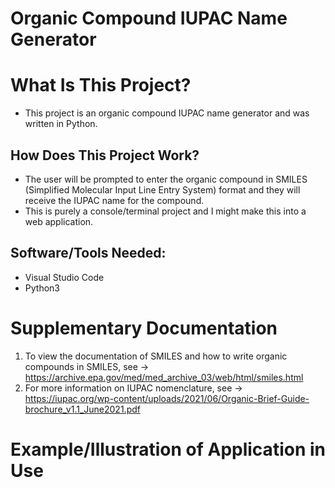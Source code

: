 # Organic Compound IUPAC Name Generator

# What Is This Project?
- This project is an organic compound IUPAC name generator and was written in Python.

## How Does This Project Work?
- The user will be prompted to enter the organic compound in SMILES (Simplified Molecular Input Line Entry System) format and they will receive the IUPAC name for the compound. 
- This is purely a console/terminal project and I might make this into a web application.

## Software/Tools Needed:
- Visual Studio Code
- Python3

# Supplementary Documentation 
1. To view the documentation of SMILES and how to write organic compounds in SMILES, see -> https://archive.epa.gov/med/med_archive_03/web/html/smiles.html
2. For more information on IUPAC nomenclature, see -> https://iupac.org/wp-content/uploads/2021/06/Organic-Brief-Guide-brochure_v1.1_June2021.pdf

# Example/Illustration of Application in Use

